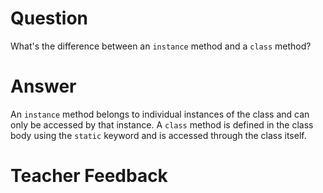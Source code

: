 # Question
What's the difference between an `instance` method and a `class` method?

# Answer
An `instance` method belongs to individual instances of the class and can only be accessed by that instance. A `class` method is defined in the class body using the `static` keyword and is accessed through the class itself.   

# Teacher Feedback